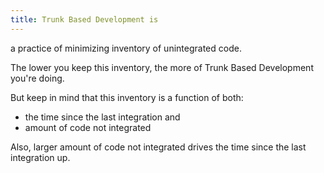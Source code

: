 ```yaml
---
title: Trunk Based Development is
---
```


a practice of minimizing inventory of unintegrated code.  

The lower you keep this inventory, the more of Trunk Based Development you're doing.  

But keep in mind that this inventory is a function of both:
- the time since the last integration and
- amount of code not integrated

Also, larger amount of code not integrated drives the time since the last integration up.
